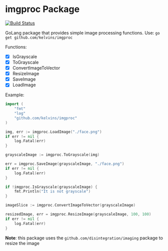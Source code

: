 imgproc Package
==========================

[![Build Status](https://circleci.com/gh/kelvins/imgproc.svg?style=shield&circle-token=:circle-token)](https://circleci.com/gh/kelvins/imgproc)


GoLang package that provides simple image processing functions.
Use: `go get github.com/kelvins/imgproc`

Functions:

- [X] IsGrayscale
- [X] ToGrayscale
- [X] ConvertImageToVector
- [X] ResizeImage
- [X] SaveImage
- [X] LoadImage

Example:

``` go
import (
    "fmt"
    "log"
    "github.com/kelvins/imgproc"
)

img, err := imgproc.LoadImage("./face.png")
if err != nil {
    log.Fatal(err)
}

grayscaleImage := imgproc.ToGrayscale(img)

err = imgproc.SaveImage(grayscaleImage, "./face.png")
if err != nil {
    log.Fatal(err)
}

if !imgproc.IsGrayscale(grayscaleImage) {
    fmt.Println("It is not grayscale")
}

imageSlice := imgproc.ConvertImageToVector(grayscaleImage)

resizedImage, err = imgproc.ResizeImage(grayscaleImage, 100, 100)
if err != nil {
    log.Fatal(err)
}
```

**Note**: this package uses the `github.com/disintegration/imaging` package to resize the image
